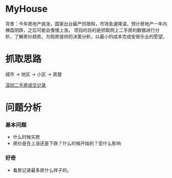 # MyHouse
背景：今年房地产疯涨，国家出台最严厉限购，市场急速降温，预计房地产一年内横盘阴跌，之后可能会慢慢上涨。
项目的目的是抓取网上二手房的数据进行分析，了解房价趋势，为购房提供的决策分析，以最小的成本完成安居乐业的愿望。

# 抓取思路
城市 -> 地区 -> 小区 -> 房屋

[深圳二手房成交记录](http://sz.lianjia.com/chengjiao/xixiang/)

# 问题分析

### 基本问题

- 什么时候买房
- 房价是在上涨还是下跌？什么时候开始的？受什么影响

### 好奇

- 看房记录最多房什么样子的。


